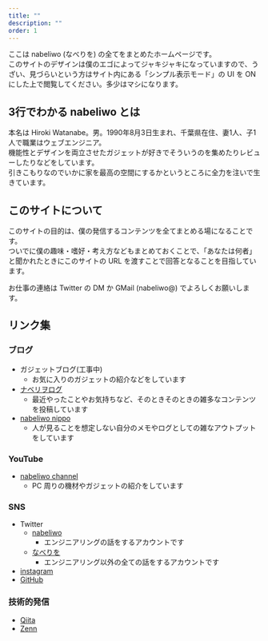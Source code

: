 ```yaml
---
title: ""
description: ""
order: 1
---
```


ここは nabeliwo (なべりを) の全てをまとめたホームページです。  
このサイトのデザインは僕のエゴによってジャキジャキになっていますので、うざい、見づらいという方はサイト内にある「シンプル表示モード」の UI を ON にした上で閲覧してください。多少はマシになります。

## 3行でわかる nabeliwo とは

本名は Hiroki Watanabe。男。1990年8月3日生まれ、千葉県在住、妻1人、子1人で職業はウェブエンジニア。  
機能性とデザインを両立させたガジェットが好きでそういうのを集めたりレビューしたりなどをしています。  
引きこもりなのでいかに家を最高の空間にするかというところに全力を注いで生きています。

## このサイトについて

このサイトの目的は、僕の発信するコンテンツを全てまとめる場になることです。  
ついでに僕の趣味・嗜好・考え方などもまとめておくことで、「あなたは何者」と聞かれたときにこのサイトの URL を渡すことで回答となることを目指しています。

お仕事の連絡は Twitter の DM か GMail (nabeliwo@) でよろしくお願いします。

## リンク集

### ブログ

- ガジェットブログ(工事中)
  - お気に入りのガジェットの紹介などをしています
- [ナベリヲログ](https://blog.nabeliwo.com/)
  - 最近やったことやお気持ちなど、そのときそのときの雑多なコンテンツを投稿しています
- [nabeliwo nippo](https://nippo.nabeliwo.com/)
  - 人が見ることを想定しない自分のメモやログとしての雑なアウトプットをしています

### YouTube

- [nabeliwo channel](https://www.youtube.com/channel/UCv4cE4hYqjX3viaU-8_gcVw)
  - PC 周りの機材やガジェットの紹介をしています

### SNS

- Twitter
  - [nabeliwo](https://twitter.com/nabeliwo)
    - エンジニアリングの話をするアカウントです
  - [なべりを](https://twitter.com/nabeliwo_2nd)
    - エンジニアリング以外の全ての話をするアカウントです
- [instagram](https://www.instagram.com/nabeliwo/)
- [GitHub](https://github.com/nabeliwo)

### 技術的発信

- [Qiita](https://qiita.com/nabeliwo)
- [Zenn](https://zenn.dev/nabeliwo)

